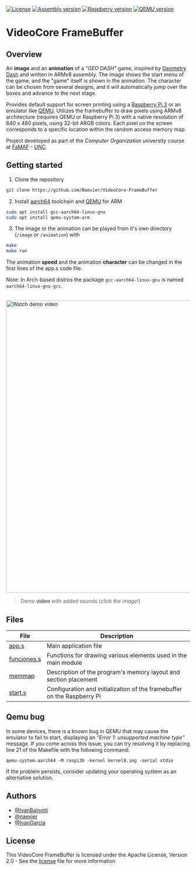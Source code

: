 
[![License](https://img.shields.io/static/v1?label=License&style=flat-square&message=Apache-2.0&color=c92d3e&logo=apache)](https://www.apache.org/licenses/LICENSE-2.0)
[![Assembly version](https://img.shields.io/static/v1?label=Assembly&message=vARM8&style=flat-square&color=156c82&logo=assemblyscript)](https://www.cs.princeton.edu/courses/archive/spr19/cos217/reading/ArmInstructionSetOverview.pdf)
[![Raspberry version](https://img.shields.io/static/v1?label=Raspberry&message=3&style=flat-square&color=cc2455&?style=plastic&logo=raspberry-pi)](https://www.raspberrypi.org/)
[![QEMU version](https://img.shields.io/static/v1?label=QEMU&message=4.2.1&style=flat-square&color=fe6601&logo=qemu)](https://www.qemu.org/)

# VideoCore FrameBuffer

## Overview

An **image** and an **animation** of a _"GEO DASH"_ game, inspired by [Geometry Dash](https://play.google.com/store/apps/details?id=com.robtopx.geometryjumplite) and written in ARMv8 assembly. The image shows the start menu of the game, and the "game" itself is shown in the animation. The character can be chosen from several designs, and it will automatically jump over the boxes and advance to the next stage.
 
Provides default support for screen printing using a [Raspberry Pi 3](https://www.raspberrypi.com/products/raspberry-pi-3-model-b/) or an emulator like [QEMU](https://www.qemu.org/). Utilizes the framebuffer to draw pixels using ARMv8 architecture (requires QEMU or Raspberry Pi 3) with a native resolution of 640 x 480 pixels, using 32-bit ARGB colors. Each pixel on the screen corresponds to a specific location within the random access memory map.

Project developed as part of the _Computer Organization_ university course at [FaMAF](https://www.famaf.unc.edu.ar/) - [UNC](https://www.unc.edu.ar/).

## Getting started

1) Clone the repository

```bash
git clone https://github.com/Naevier/VideoCore-FrameBuffer
```

2) Install [aarch64](https://gcc.gnu.org/) toolchain and [QEMU](https://www.qemu.org/docs/master/index.html) for ARM

```bash
sudo apt install gcc-aarch64-linux-gnu
sudo apt install qemu-system-arm
```

3) The image or the animation can be played from it's own directory (`/image` or `/animation`) with

```bash
make
make run
```

The animation **speed** and the animation **character** can be changed in the first lines of the app.s code file.

Note: In Arch-based distros the package `gcc-aarch64-linux-gnu` is named `aarch64-linux-gnu-gcc`.

<br>
<a href="https://www.youtube.com/watch?v=yxyNmy3QDX0">
  <img src="https://i.ytimg.com/vi/yxyNmy3QDX0/maxresdefault.jpg" alt="Watch demo video" width="800">
</a>

> Demo **video** with added sounds (_click the image!_)

## Files

| File                                  | Description           |
| -----------                           | -----------           |
| [app.s](Animation/app.s)              | Main application file |
| [funciones.s](Animation/funciones.s)  | Functions for drawing various elements used in the main module          |
| [memmap](Animation/memmap)            | Description of the program's memory layout and section placement        |
| [start.s](Animation/start.s)          | Configuration and initialization of the framebuffer on the Raspberry Pi |

## Qemu bug

In some devices, there is a known bug in QEMU that may cause the emulator to fail to start, displaying an _"Error 1: unsupported machine type"_ message. If you come across this issue, you can try resolving it by replacing line 21 of the Makefile with the following command:

`qemu-system-aarch64 -M raspi3b -kernel kernel8.img -serial stdio`

If the problem persists, consider updating your operating system as an alternative solution.

## Authors

- [@IvanBainotti](https://github.com/IvanBainotti)
- [@naevier](https://github.com/naevier)
- [@IvanGarcia](...)

## License

This VideoCore FrameBuffer is licensed under the Apache License, Version 2.0 - See the [license](LICENSE) file for more information

